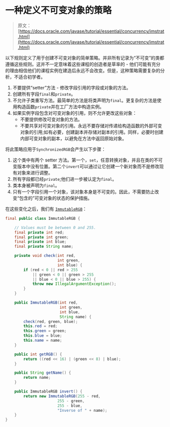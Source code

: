 # 一种定义不可变对象的策略

> 原文： [https://docs.oracle.com/javase/tutorial/essential/concurrency/imstrat.html](https://docs.oracle.com/javase/tutorial/essential/concurrency/imstrat.html)

以下规则定义了用于创建不可变对象的简单策略。并非所有记录为“不可变”的类都遵循这些规则。这并不一定意味着这些课程的创造者是草率的 - 他们可能有充分的理由相信他们的课程实例在建造后永远不会改变。但是，这种策略需要复杂的分析，不适合初学者。

1.  不要提供“setter”方法 - 修改字段引用的字段或对象的方法。
2.  创建所有字段`final`和`private`。
3.  不允许子类重写方法。最简单的方法是将类声明为`final`。更复杂的方法是使用构造函数`private`并在工厂方法中构造实例。
4.  如果实例字段包含对可变对象的引用，则不允许更改这些对象：
    *   不要提供修改可变对象的方法。
    *   不要共享对可变对象的引用。永远不要存储对传递给构造函数的外部可变对象的引用;如有必要，创建副本并存储对副本的引用。同样，必要时创建内部可变对象的副本，以避免在方法中返回原始对象。

将此策略应用于`SynchronizedRGB`会产生以下步骤：

1.  这个类中有两个 setter 方法。第一个，`set`，任意转换对象，并且在类的不可变版本中没有位置。第二个`invert`可以通过让它创建一个新对象而不是修改现有对象来进行调整。
2.  所有字段都已经`private`;他们进一步被认定为`final`。
3.  类本身被声明为`final`。
4.  只有一个字段引用一个对象，该对象本身是不可变的。因此，不需要防止改变“包含的”可变对象的状态的保护措施。

在这些变化之后，我们有 [``ImmutableRGB``](examples/ImmutableRGB.java)：

```java
final public class ImmutableRGB {

    // Values must be between 0 and 255.
    final private int red;
    final private int green;
    final private int blue;
    final private String name;

    private void check(int red,
                       int green,
                       int blue) {
        if (red < 0 || red > 255
            || green < 0 || green > 255
            || blue < 0 || blue > 255) {
            throw new IllegalArgumentException();
        }
    }

    public ImmutableRGB(int red,
                        int green,
                        int blue,
                        String name) {
        check(red, green, blue);
        this.red = red;
        this.green = green;
        this.blue = blue;
        this.name = name;
    }

    public int getRGB() {
        return ((red << 16) | (green << 8) | blue);
    }

    public String getName() {
        return name;
    }

    public ImmutableRGB invert() {
        return new ImmutableRGB(255 - red,
                       255 - green,
                       255 - blue,
                       "Inverse of " + name);
    }
}
```